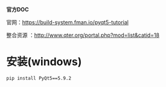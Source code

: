 **官方DOC**

官网：https://build-system.fman.io/pyqt5-tutorial

整合资源 ：http://www.qter.org/portal.php?mod=list&catid=18



# 安装(windows)

```
pip install PyQt5==5.9.2
```

